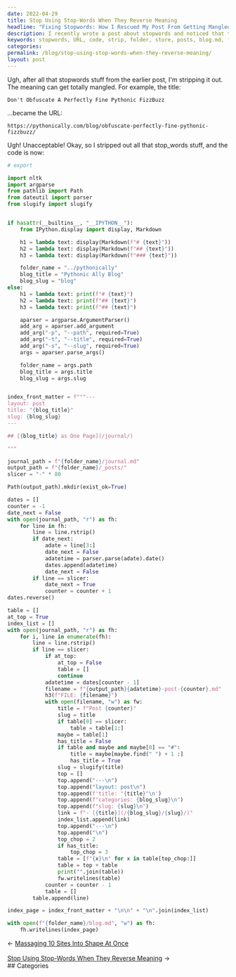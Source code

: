 ```yaml
---
date: 2022-04-29
title: Stop Using Stop-Words When They Reverse Meaning
headline: "Fixing Stopwords: How I Rescued My Post From Getting Mangled in the URL"
description: I recently wrote a post about stopwords and noticed that the title was getting distorted in the URL. To fix this, I wrote some code to strip out all stopwords and create a post with a more appropriate URL. This code also creates a folder to store the posts and generates a blog.md file with a list of all the posts. Read my blog post to learn more about how I fixed this issue!
keywords: stopwords, URL, code, strip, folder, store, posts, blog.md, file, list, fix, issue, meaning, mangled, appropriate
categories: 
permalink: /blog/stop-using-stop-words-when-they-reverse-meaning/
layout: post
---
```



Ugh, after all that stopwords stuff from the earlier post, I'm stripping it
out. The meaning can get totally mangled. For example, the title:

    Don't Obfuscate A Perfectly Fine Pythonic FizzBuzz

...became the URL:

    https://pythonically.com/blog/obfuscate-perfectly-fine-pythonic-fizzbuzz/

Ugh! Unacceptable! Okay, so I stripped out all that stop_words stuff, and the
code is now:

```python
# export

import nltk
import argparse
from pathlib import Path
from dateutil import parser
from slugify import slugify


if hasattr(__builtins__, "__IPYTHON__"):
    from IPython.display import display, Markdown

    h1 = lambda text: display(Markdown(f"# {text}"))
    h2 = lambda text: display(Markdown(f"## {text}"))
    h3 = lambda text: display(Markdown(f"### {text}"))

    folder_name = "../pythonically"
    blog_title = "Pythonic Ally Blog"
    blog_slug = "blog"
else:
    h1 = lambda text: print(f"# {text}")
    h2 = lambda text: print(f"## {text}")
    h3 = lambda text: print(f"## {text}")

    aparser = argparse.ArgumentParser()
    add_arg = aparser.add_argument
    add_arg("-p", "--path", required=True)
    add_arg("-t", "--title", required=True)
    add_arg("-s", "--slug", required=True)
    args = aparser.parse_args()

    folder_name = args.path
    blog_title = args.title
    blog_slug = args.slug


index_front_matter = f"""---
layout: post
title: "{blog_title}"
slug: {blog_slug}
---

## [{blog_title} as One Page](/journal/)

"""

journal_path = f"{folder_name}/journal.md"
output_path = f"{folder_name}/_posts/"
slicer = "-" * 80

Path(output_path).mkdir(exist_ok=True)

dates = []
counter = -1
date_next = False
with open(journal_path, "r") as fh:
    for line in fh:
        line = line.rstrip()
        if date_next:
            adate = line[3:]
            date_next = False
            adatetime = parser.parse(adate).date()
            dates.append(adatetime)
            date_next = False
        if line == slicer:
            date_next = True
            counter = counter + 1
dates.reverse()

table = []
at_top = True
index_list = []
with open(journal_path, "r") as fh:
    for i, line in enumerate(fh):
        line = line.rstrip()
        if line == slicer:
            if at_top:
                at_top = False
                table = []
                continue
            adatetime = dates[counter - 1]
            filename = f"{output_path}{adatetime}-post-{counter}.md"
            h3(f"FILE: {filename}")
            with open(filename, "w") as fw:
                title = f"Post {counter}"
                slug = title
                if table[0] == slicer:
                    table = table[1:]
                maybe = table[1]
                has_title = False
                if table and maybe and maybe[0] == "#":
                    title = maybe[maybe.find(" ") + 1 :]
                    has_title = True
                slug = slugify(title)
                top = []
                top.append("---\n")
                top.append("layout: post\n")
                top.append(f'title: "{title}"\n')
                top.append(f"categories: {blog_slug}\n")
                top.append(f"slug: {slug}\n")
                link = f"- [{title}](/{blog_slug}/{slug}/)"
                index_list.append(link)
                top.append("---\n")
                top.append("\n")
                top_chop = 2
                if has_title:
                    top_chop = 3
                table = [f"{x}\n" for x in table[top_chop:]]
                table = top + table
                print("".join(table))
                fw.writelines(table)
            counter = counter - 1
            table = []
        table.append(line)

index_page = index_front_matter + "\n\n" + "\n".join(index_list)

with open(f"{folder_name}/blog.md", "w") as fh:
    fh.writelines(index_page)
```


<div class="arrow-links"><div class="post-nav-prev"><span class="arrow">&larr;&nbsp;</span><a href="/blog/massaging-10-sites-into-shape-at-once/">Massaging 10 Sites Into Shape At Once</a></div> &nbsp; <div class="post-nav-next"><a href="/blog/stop-using-stop-words-when-they-reverse-meaning/">Stop Using Stop-Words When They Reverse Meaning</a><span class="arrow">&nbsp;&rarr;</span></div></div>
## Categories

<ul></ul>